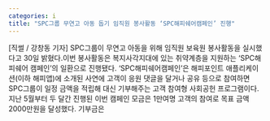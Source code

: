 ```yaml
---
categories: i
title: "SPC그룹 무연고 아동 돕기 임직원 봉사활동 ‘SPC해피쉐어캠페인’ 진행"
---
```

[직썰 / 강창동 기자] SPC그룹이 무연고 아동을 위해 임직원 보육원 봉사활동을 실시했다고 30일 밝혔다.이번 봉사활동은 복지사각지대에 있는 취약계층을 지원하는 ‘SPC해피쉐어 캠페인’의 일환으로 진행됐다. ‘SPC해피쉐어캠페인’은 해피포인트 애플리케이션(이하 해피앱)에 소개된 사연에 고객이 응원 댓글을 달거나 공유 등으로 참여하면 SPC그룹이 일정 금액을 적립해 대신 기부해주는 고객 참여형 사회공헌 프로그램이다.지난 5월부터 두 달간 진행된 이번 캠페인 모금은 1만여명 고객의 참여로 목표 금액 2000만원을 달성했다. 기부금은